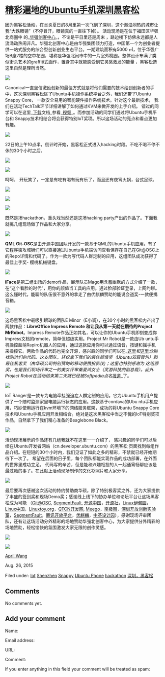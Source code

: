 





#  [精彩遍地的Ubuntu手机深圳黑客松](/en/blog/2015/08/26/ubuntu/)

因为黑客松活动，在炎炎夏日的8月里第一次飞到了深圳，这个潮湿闷热的城市让我“大跌眼镜”（不停冒汗，眼镜真的一直往下掉）。 活动现场是在位于福田区华强北商圈中
的_[华强创客中心](http://baike.baidu.com/link?url=NgILl4qUdcRsE4p6eFx59gRzeO1VV8L5xDXj7PUnTr2r-rhF63ij1obuXDv5CMKhd_I8oCUPl72HR6wtymp_056LA0Kz5qF4HmwYmksoOoRlRy4WTuSAY7RSJZHZu4yIKwoVb6p8UE3u9ue8lhGIUYIa3fgkPf9BmFnsrlJv_5EDbdMGRq5wjfnAOGfzWw9HKk2C2y6p2v7Hj_1iBnTN7QSg_l4yyiXR7czjVSaSXHCRp7BbV7Ylmj9Y6l-YAIMg)_，不论是平日里还是周末
，路边楼下仿佛永远都是人流涌动热闹非凡。华强北创客中心是由华强集团倾力打造，中国第一个为创业者提供一站式服务的综合型创新创业生态平台。一期建筑面积有5000
㎡，位于华强广场B座7楼的空中花园，堪称是华强北闹市中的一片室外桃园。整体设计布满了类似街头艺术的graffiti式画作，置身其中就能感受到它灵感激发的能量
，黑客松选这里自然是理所当然。

![](/static/devportal_uploaded/3f9bfed8-3c46-417d-bd86-d17df100f792-0e66d9fd-6c76-480c-9ae5-d6b25d605dce-media/2015/08/26/location.PNG)

Canonical一直坚信激励创新的最佳方式就是将他们需要的技术给到创新者的手中，这次深圳黑客松除了Ubuntu手机操作系统平台之外，我们还带了Ubuntu
Snappy Core， 一款安全易用的智能硬件操作系统技术。针对这个最新技术， 我们在活动TechTalk环节详细讲解了如何通过KVM来做开发的上手介绍。
错过的同学可以在这里_[下载](http://vdisk.weibo.com/s/A0KpwLzoQCpR)文档_参看_[视频](http://v.youku.com/v_show/id_XMTMxODgwMjE0OA==.html?from=y1.7-1.2)_。而参加活动的同学们通过将Ubuntu手机平台和
Snappy技术相结合将会获得特别IoT奖项。所以这场活动的亮点和看点更加有趣。

![](/static/devportal_uploaded/7edfb834-5e81-4cc4-b385-ee9604fdc8de-003ac11f-75ec-4c99-86e2-ade05cdc9539-media/2015/08/26/snappytalk.PNG)

22日的上午10点半，倒计时开始，黑客松正式进入hacking时段。不吃不喝不停不休的30个小时之后。

![](/static/devportal_uploaded/fd42cf88-e045-4f0f-8d26-441c761a961b-8afd9b0a-8faa-48e7-8506-64d7d2d4a03d-media/2015/08/26/team.PNG)

![](/static/devportal_uploaded/1e2ca837-1cd5-4156-9f67-7c2a326ae5af-bfe35b33-04d6-468d-a314-a77ae9bcaf32-media/2015/08/26/coding.PNG)

呵呵， 开玩笑了，一定是有吃有喝有玩有乐了，而且还有夜宵火锅，台式足球。

![](/static/devportal_uploaded/901579f6-2d7f-4433-a659-f8567b6d6048-9ffa72c1-ffaf-4722-8703-e19c0db16f7f-media/2015/08/26/teameat.PNG)

![](/static/devportal_uploaded/d5051b47-6ea9-4b3d-b405-a80a0c4d47b3-0b6e7406-d799-4f3f-a7d8-6f62ecda4b33-media/2015/08/26/tablefootball.PNG)

![](/static/devportal_uploaded/51977407-ae1e-490b-a787-85c81d8f4ed9-1be73ede-7205-4b9f-b5e5-5344dc366ddb-media/2015/08/26/hotpot.PNG)

既然是场hackathon，重头戏当然还是这场hacking party产出的作品了。下面我就挑几组现场做了作品和大家分享。

![](/static/devportal_uploaded/7dbdb2c7-9892-473a-980a-138695fb3c38-2c86e90c-62d3-4209-98d1-2f00533e35bd-media/2015/08/26/demo.PNG)

**QML Git-OSC**是由开源中国团队开发的一款基于QML的Ubuntu手机应用，有了它程序猿攻城狮们可以直接通过Ubuntu手机端访问查看保存在自己在Git@OSC上的Repo详情和代码了。作为一款为写代码人群定制的应用，这组团队成功获得了最佳上手奖- 樱桃机械键盘。

![](/static/devportal_uploaded/b62b616c-a46e-49ae-ad99-932fabd80df5-98245042-5657-43e6-991f-015e1e663125-media/2015/08/26/osc.PNG)

**iFace**是第二组出场的demo作品，展示队员Mago用含蓄幽默的方式介绍了一款，在“这个看脸的时代”，用你的颜值当工具的应用。通过脸部验证登录，上网约聊。这么懂时代，能聊的队伍很不意外的拿走了由优麒麟赞助的能说会道奖-一款便携音箱。

![](/static/devportal_uploaded/fe92e626-d49a-4873-8cd4-3b6c3a057d29-3d09498d-003e-4af0-abfe-335302f0f1bd-media/2015/08/26/iface.PNG)

这场黑客松中最吸引眼球的团队E Minor（E小调），在30个小时的黑客松内产出了两款作品：**LibreOffice Impress Remote
**和让我从第一天就在期待的**Project MrRobot**。Impress
Remote作品正如其名，可以让你的Ubuntu手机即刻变成你Impress文档的remote，简单但超级实用。Project Mr Robot是一款由Ub
untu手机操控超萌Rapiro机器人的应用，通过这款应用你可以通过语音，按键和摇手机来操控它。两款作品的代码也完全开源，感兴趣的同学们可以在_[这里](http://github.com/e-minor/ImpressRemote)_和_[这里](https://github.com/e-minor/MrRobot)_分别找到他们的代码。这支团队，轻松拿下我们的最佳颜值奖（Ubuntu双肩背包）和最佳极客奖（由华硕公司特别赞助的移动便携投影仪)；这里也特别感谢为
这组颁奖，也是我们现场评审之一的美女评审秦夏鸿女士（灵游科技的副总裁）。此外Project
Robot在活动结束第二天就已经被Softpedia点名_[报道](http://news.softpedia.com/news/introducing-mrrobot-ubuntu-touch-app-enabled-robotics-powered-by-raspberry-pi-489958.shtml)_了。

![](/static/devportal_uploaded/9990baca-86ef-40cf-b7b4-85ebb36f7d8a-2512d8ae-984f-4434-9c84-f5eb9a99ef1f-media/2015/08/26/e-minor.PNG)

IoT Ranger是一款专为电脑牵挂强迫症人群定制的应用。它为Ubuntu手机用户提供了一个随时监测家里电脑运行状态的应用。这款基于cordava的Ubu
ntu手机应用，巧妙使用运行在kvm环境下的网络服务框架，成功的将Ubuntu Snappy
Core技术和Ubuntu手机应用开发相结合。绝对是这次黑客松中当之不愧的IoT特别奖项作品，自然拿下了我们精心准备的Beaglebone Black。

![](/static/devportal_uploaded/e82b99c4-8274-4249-bcad-12e5bd95cd96-e6ddfdc7-e331-4886-8627-108f7fd57995-media/2015/08/26/iot-ranger.PNG)

活动现场展示的作品还有几组我就不在这里一一介绍了， 感兴趣的同学们可以后续在Ubuntu开发者网站（cn.developer.ubuntu.com）的黑客松
页面找到每组作品介绍。在短短的30个小时内，我们见证了如此之多的精彩，不禁就已经开始期待下一次了。
希望在后面的日子里，每个团队都能实现作品的成功部署，在外面的世界里成功立足。
代码写的辛苦，但是能和兴趣相投的人一起通宵畅聊应该是最过瘾的事了。在此献上活动现场制作的文化衫照片和大家分享。

![](/static/devportal_uploaded/7dba59b7-3330-4b36-84de-4bda7258af1d-2665b794-ac92-4063-9f84-7873c3ed6cb8-media/2015/08/26/tshirt.PNG)

最后要再次感谢这次活动的特约赞助商华硕，除了特别极客奖之外，还为大家提供了丰盛的签到奖和现场Demo奖；感谢线上线下的协办单位和论坛平台让这场黑客松成为可能
（[Git@OSC](http://git.oschina.net/), [SegmentFault](http://segmentfault.com/),
[开源中国](http://www.oschina.net/)，[开源社](http://kaiyuanshe.org/)，[Linux](http://www.linuxeden.com/)[伊甸园](http://www.linuxeden.com/)，[Linux](http://linux.cn/)[中国](http://linux.cn/)，[Linuxtoy.org](https://linuxtoy.org/)，[QTCN](http://www.qtcn.org/)[开发网](http://www.qtcn.org/), [Meego](http://meegopad.cn/)，[南极圈](http://www.nanjiquan.com/)，[深圳开放创新实验室](http://szoil.org/)，[SegmentFault](http://segmentfault.com/)，[腾讯开放平台](http://open.qq.com/)，[优麒麟](http://www.ubuntukylin.com/)，[中芬设计园](http://www.sfdpk.com/)），感谢现场评审团队，还有让这场活动分外精彩的场地赞助华强北创客中心，为大家提供分外精彩的
场地赞助，轻松愉快的氛围激发大家无限的创作灵感。

![](/static/devportal_uploaded/6518e50a-63b7-4d7a-8dc2-134a28397884-80af0623-bad7-43c5-a535-cdff7212e1c7-media/2015/08/26/sponsors.PNG)

![](/static/devportal_uploaded/13570d34-783d-4afa-a4b2-37c3560913e1-ae4c5f70-67d2-4878-9932-8d249a5894dc-media/2015/08/26/groupshot.PNG)

[April Wang](/en/blog/authors/aprilswang/)

Aug. 26, 2015

Filed under: [Iot](/en/blog/tags/Iot/) [Shenzhen](/en/blog/tags/Shenzhen/)
[Snappy](/en/blog/tags/Snappy/) [Ubuntu Phone](/en/blog/tags/Ubuntu%20Phone/)
[hackathon](/en/blog/tags/hackathon/) [深圳，黑客松](/en/blog/tags/%E6%B7%B1%E5%9C%B3%EF%BC%8C%E9%BB%91%E5%AE%A2%E6%9D%BE/)





## Comments

No comments yet.

## Add your comment

Name:

Email address:

URL:

Comment:

If you enter anything in this field your comment will be treated as spam:





